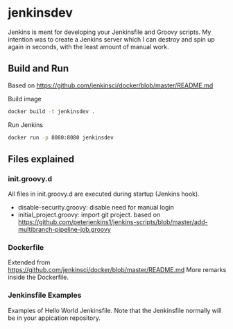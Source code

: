 # jenkinsdev
Jenkins is ment for developing your Jenkinsfile and Groovy scripts. 
My intention was to create a Jenkins server which I can destroy and spin up again in seconds, with the least amount of manual work.

## Build and Run
Based on https://github.com/jenkinsci/docker/blob/master/README.md

Build image

```bash
docker build -t jenkinsdev .
```

Run Jenkins

```bash
docker run -p 8080:8080 jenkinsdev
```

## Files explained

### init.groovy.d
All files in init.groovy.d are executed during startup (Jenkins hook).

- disable-security.groovy: disable need for manual login
- initial_project.groovy: import git project. based on https://github.com/peterjenkins1/jenkins-scripts/blob/master/add-multibranch-pipeline-job.groovy

### Dockerfile
Extended from https://github.com/jenkinsci/docker/blob/master/README.md
More remarks inside the Dockerfile.

### Jenkinsfile Examples
Examples of Hello World Jenkinsfile. 
Note that the Jenkinsfile normally will be in your appication repository.
